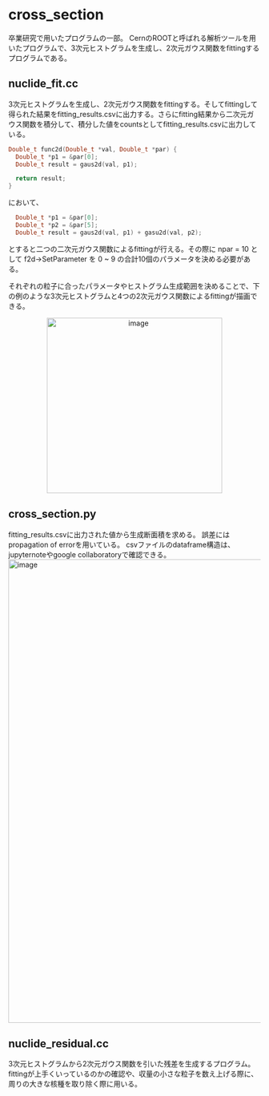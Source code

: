 # cross_section
卒業研究で用いたプログラムの一部。
CernのROOTと呼ばれる解析ツールを用いたプログラムで、3次元ヒストグラムを生成し、2次元ガウス関数をfittingするプログラムである。

## nuclide_fit.cc
3次元ヒストグラムを生成し、2次元ガウス関数をfittingする。そしてfittingして得られた結果をfitting_results.csvに出力する。さらにfitting結果から二次元ガウス関数を積分して、積分した値をcountsとしてfitting_results.csvに出力している。
```C++
Double_t func2d(Double_t *val, Double_t *par) {
  Double_t *p1 = &par[0];
  Double_t result = gaus2d(val, p1);

  return result;
}
```
において、
```C++
  Double_t *p1 = &par[0];
  Double_t *p2 = &par[5];
  Double_t result = gaus2d(val, p1) + gasu2d(val, p2);
```
とすると二つの二次元ガウス関数によるfittingが行える。その際に npar = 10 として f2d->SetParameter を 0 ~ 9 の合計10個のパラメータを決める必要がある。

それぞれの粒子に合ったパラメータやヒストグラム生成範囲を決めることで、下の例のような3次元ヒストグラムと4つの2次元ガウス関数によるfittingが描画できる。
<p align="center">
<img width="350" alt="image" src="https://github.com/cfukush/cross_section/assets/132242322/ed022b0b-e52f-483e-853a-2217f73e41d2">
</p>

## cross_section.py
fitting_results.csvに出力された値から生成断面積を求める。
誤差にはpropagation of errorを用いている。
csvファイルのdataframe構造は、jupyternoteやgoogle collaboratoryで確認できる。
<img width="925" alt="image" src="https://github.com/cfukush/cross_section/assets/132242322/037c7b11-fd77-4711-ad23-183a93498fa1">


## nuclide_residual.cc
3次元ヒストグラムから2次元ガウス関数を引いた残差を生成するプログラム。
fittingが上手くいっているのかの確認や、収量の小さな粒子を数え上げる際に、周りの大きな核種を取り除く際に用いる。

